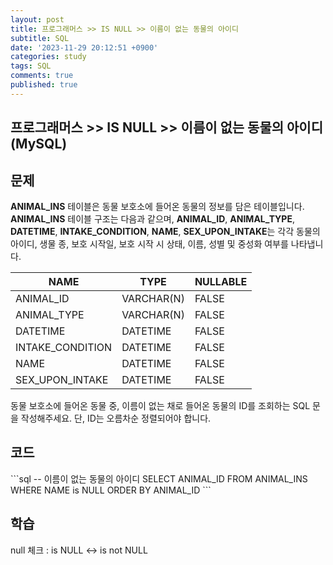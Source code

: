 ```yaml
---
layout: post
title: 프로그래머스 >> IS NULL >> 이름이 없는 동물의 아이디
subtitle: SQL
date: '2023-11-29 20:12:51 +0900'
categories: study
tags: SQL
comments: true
published: true
---
```

## 프로그래머스 >> IS NULL >> 이름이 없는 동물의 아이디(MySQL)

<h2>문제</h2>
<b>ANIMAL_INS</b> 테이블은 동물 보호소에 들어온 동물의 정보를 담은 테이블입니다. <b>ANIMAL_INS</b> 테이블 구조는 다음과 같으며, <b>ANIMAL_ID</b>, <b>ANIMAL_TYPE</b>, <b>DATETIME</b>, <b>INTAKE_CONDITION</b>, <b>NAME</b>, <b>SEX_UPON_INTAKE</b>는 각각 동물의 아이디, 생물 종, 보호 시작일, 보호 시작 시 상태, 이름, 성별 및 중성화 여부를 나타냅니다.<br>
<table>
    <thead>
        <th>NAME</th>
        <th>TYPE</th>
        <th>NULLABLE</th>
    </thead>
    <tbody>
        <tr>
            <td>ANIMAL_ID</td>
            <td>VARCHAR(N)</td>
            <td>FALSE</td>
        </tr>
        <tr>
            <td>ANIMAL_TYPE</td>
            <td>VARCHAR(N)</td>
            <td>FALSE</td>
        </tr>
        <tr>
            <td>DATETIME</td>
            <td>DATETIME</td>
            <td>FALSE</td>
        </tr>
        <tr>
            <td>INTAKE_CONDITION</td>
            <td>DATETIME</td>
            <td>FALSE</td>
        </tr>
        <tr>
            <td>NAME</td>
            <td>DATETIME</td>
            <td>FALSE</td>
        </tr>
        <tr>
            <td>SEX_UPON_INTAKE</td>
            <td>DATETIME</td>
            <td>FALSE</td>
        </tr>
    </tbody>
</table>
동물 보호소에 들어온 동물 중, 이름이 없는 채로 들어온 동물의 ID를 조회하는 SQL 문을 작성해주세요. 단, ID는 오름차순 정렬되어야 합니다.<br>
<h2>코드</h2>
```sql
-- 이름이 없는 동물의 아이디
SELECT ANIMAL_ID
FROM ANIMAL_INS
WHERE NAME is NULL
ORDER BY ANIMAL_ID
```
<h2>학습</h2>
null 체크 : is NULL <-> is not NULL<br>







